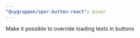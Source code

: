 ```yaml
---
"@vygruppen/spor-button-react": minor
---
```


Make it possible to override loading texts in buttons

